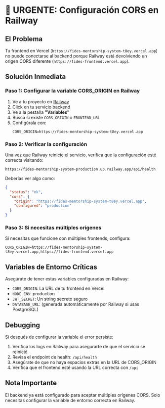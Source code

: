 # 🚨 URGENTE: Configuración CORS en Railway

## El Problema
Tu frontend en Vercel (`https://fides-mentorship-system-t8ey.vercel.app`) no puede conectarse al backend porque Railway está devolviendo un origen CORS diferente (`https://fides-frontend.vercel.app`).

## Solución Inmediata

### Paso 1: Configurar la variable CORS_ORIGIN en Railway

1. Ve a tu proyecto en [Railway](https://railway.app)
2. Click en tu servicio backend
3. Ve a la pestaña **"Variables"**
4. Busca si existe `CORS_ORIGIN` o `FRONTEND_URL`
5. Configúrala con:
   ```
   CORS_ORIGIN=https://fides-mentorship-system-t8ey.vercel.app
   ```

### Paso 2: Verificar la configuración

Una vez que Railway reinicie el servicio, verifica que la configuración esté correcta visitando:

```
https://fides-mentorship-system-production.up.railway.app/api/health
```

Deberías ver algo como:
```json
{
  "status": "ok",
  "cors": {
    "origin": "https://fides-mentorship-system-t8ey.vercel.app",
    "configured": "production"
  }
}
```

### Paso 3: Si necesitas múltiples orígenes

Si necesitas que funcione con múltiples frontends, configura:
```
CORS_ORIGIN=https://fides-mentorship-system-t8ey.vercel.app,https://fides-frontend.vercel.app
```

## Variables de Entorno Críticas

Asegúrate de tener estas variables configuradas en Railway:

- `CORS_ORIGIN`: La URL de tu frontend en Vercel
- `NODE_ENV`: production
- `JWT_SECRET`: Un string secreto seguro
- `DATABASE_URL`: (generada automáticamente por Railway si usas PostgreSQL)

## Debugging

Si después de configurar la variable el error persiste:

1. Verifica los logs en Railway para asegurarte de que el servicio se reinició
2. Revisa el endpoint de health: `/api/health`
3. Asegúrate de que no haya espacios extras en la URL de CORS_ORIGIN
4. Verifica que el frontend esté usando la URL correcta con `/api`

## Nota Importante

El backend ya está configurado para aceptar múltiples orígenes CORS. Solo necesitas configurar la variable de entorno correcta en Railway.